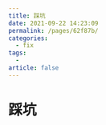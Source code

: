 ```yaml
---
title: 踩坑
date: 2021-09-22 14:23:09
permalink: /pages/62f87b/
categories:
  - fix
tags:
  - 
article: false
---
```

# 踩坑
